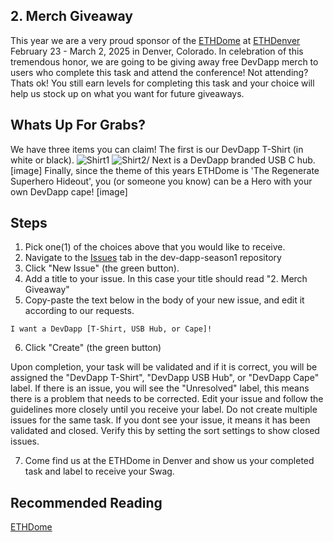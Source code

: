 ## 2. Merch Giveaway
This year we are a very proud sponsor of the [ETHDome](https://ethdo.me/) at [ETHDenver](https://www.ethdenver.com/) February 23 - March 2, 2025 in Denver, Colorado. In celebration of this tremendous honor, we are going to be giving away free DevDapp merch to users who complete this task and attend the conference! Not attending? Thats ok! You still earn levels for completing this task and your choice will help us stock up on what you want for future giveaways.

## Whats Up For Grabs?
We have three items you can claim! The first is our DevDapp T-Shirt (in white or black). 
![Shirt1](https://github.com/rairprotocol/dev-dapp-season1/blob/main/devdapp-assets/Season%201%20Tasks/2.%20Merch%20Giveaway/Shirt1.png)
![Shirt2](https://github.com/rairprotocol/dev-dapp-season1/blob/main/devdapp-assets/Season%201%20Tasks/2.%20Merch%20Giveaway/Shirt2.png)/
Next is a DevDapp branded USB C hub.
[image]
Finally, since the theme of this years ETHDome is 'The Regenerate Superhero Hideout', you (or someone you know) can be a Hero with your own DevDapp cape!
[image]

## Steps
1. Pick one(1) of the choices above that you would like to receive.
2. Navigate to the [Issues](https://github.com/rairprotocol/dev-dapp-season1/issues) tab in the dev-dapp-season1 repository
3. Click "New Issue" (the green button).
4. Add a title to your issue. In this case your title should read "2. Merch Giveaway"
5. Copy-paste the text below in the body of your new issue, and edit it according to our requests.
```
I want a DevDapp [T-Shirt, USB Hub, or Cape]! 

```
6. Click "Create" (the green button)

Upon completion, your task will be validated and if it is correct, you will be assigned the "DevDapp T-Shirt", "DevDapp USB Hub", or "DevDapp Cape" label. If there is an issue, you will see the "Unresolved" label, this means there is a problem that needs to be corrected. Edit your issue and follow the guidelines more closely until you receive your label. Do not create multiple issues for the same task. If you dont see your issue, it means it has been validated and closed. Verify this by setting the sort settings to show closed issues.

7. Come find us at the ETHDome in Denver and show us your completed task and label to receive your Swag.

## Recommended Reading 
[ETHDome](https://ethdo.me/)
